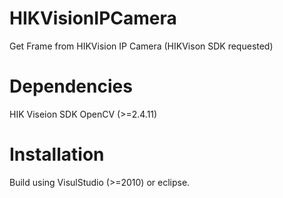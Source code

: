 # HIKVisionIPCamera
Get Frame from HIKVision IP Camera (HIKVison SDK requested)

# Dependencies
HIK Viseion SDK
OpenCV (>=2.4.11)

# Installation
Build using VisulStudio (>=2010) or eclipse.

